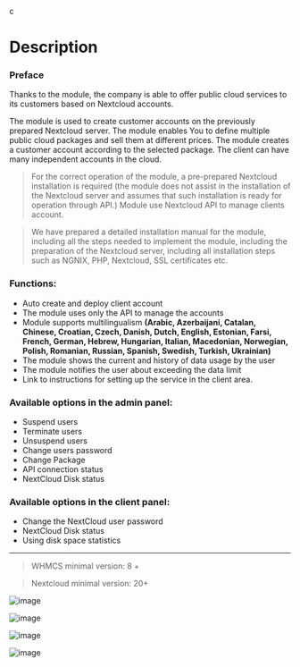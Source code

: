 c
# Description

### Preface

Thanks to the module, the company is able to offer public cloud services to its customers based on Nextcloud accounts.

The module is used to create customer accounts on the previously prepared Nextcloud server. The module enables You to define multiple public cloud packages and sell them at different prices. The module creates a customer account according to the selected package. The client can have many independent accounts in the cloud.

>For the correct operation of the module, a pre-prepared Nextcloud installation is required (the module does not assist in the installation of the Nextcloud server and assumes that such installation is ready for operation through API.) Module use Nextcloud API to manage clients account.

>We have prepared a detailed installation manual for the module, including all the steps needed to implement the module, including the preparation of the Nextcloud server, including all installation steps such as NGNIX, PHP, Nextcloud, SSL certificates etc.

### Functions:

- Auto create and deploy client account
- The module uses only the API to manage the accounts
- Module supports multilingualism **(Arabic, Azerbaijani, Catalan, Chinese, Croatian, Czech, Danish, Dutch, English, Estonian, Farsi, French, German, Hebrew, Hungarian, Italian, Macedonian, Norwegian, Polish, Romanian, Russian, Spanish, Swedish, Turkish, Ukrainian)**
- The module shows the current and history of data usage by the user
- The module notifies the user about exceeding the data limit
- Link to instructions for setting up the service in the client area.

### Available options in the admin panel:

- Suspend users
- Terminate users
- Unsuspend users
- Change users password
- Change Package
- API connection status
- NextCloud Disk status

### Available options in the client panel:

- Change the NextCloud user password
- NextCloud Disk status
- Using disk space statistics


- - - - - -

>WHMCS minimal version: 8 +

>Nextcloud minimal version: 20+

![image](https://user-images.githubusercontent.com/81689153/223085446-9061e22c-3b3a-419d-b000-5b1b62a96139.png)

![image](https://github.com/PUQ-sp-z-o-o/WHMCS-Module-Nextcloud/assets/81689153/084cfbfb-c353-4db2-b1b7-c698f0dde669)

![image](https://user-images.githubusercontent.com/81689153/223085469-f1909ebc-31f1-4b40-9f58-6df8301743ff.png)

![image](https://user-images.githubusercontent.com/81689153/223085496-01fbefa8-2b18-47f2-829e-0204a1e75d70.png)
